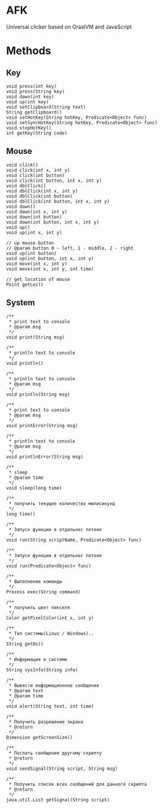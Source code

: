 # AFK

Universal clicker based on GraalVM and JavaScript

# Methods

## Key

    void press(int key)
    void press(String key)
    void down(int key)
    void up(int key)
    void setClipboard(String text)
    String getClipboard()
    void setHotKey(String hotKey, Predicate<Object> func)
    void setSyncHotKey(String hotKey, Predicate<Object> func)
    void stopHotKey()
    int getKey(String code)

## Mouse

    void click()
    void click(int x, int y)
    void click(int button)
    void click(int button, int x, int y)
    void dblClick()
    void dblClick(int x, int y)
    void dblClick(int button)
    void dblClick(int button, int x, int y)
    void down()
    void down(int x, int y)
    void down(int button)
    void down(int button, int x, int y)
    void up()
    void up(int x, int y)

    // up mouse button
    // @param button 0 - left, 1 - middle, 2 - right
    void up(int button)
    void up(int button, int x, int y)
    void move(int x, int y)
    void move(int x, int y, int time)

    // get location of mouse
    Point getLoc()

## System


    /**
     * print text to console
     * @param msg
     */
    void print(String msg)

    /**
     * println text to console
     */
    void println()

    /**
     * println text to console
     * @param msg
     */
    void println(String msg)

    /**
     * print text to console
     * @param msg
     */
    void printError(String msg)

    /**
     * println text to console
     * @param msg
     */
    void printlnError(String msg)

    /**
     * sleep
     * @param time
     */
    void sleep(long time)

    /**
     * получить текущее количество милисикунд
     */
    long time()

    /**
     * Запуск функции в отдельнос потоке
     */
    void run(String scriptName, Predicate<Object> func)

    /**
     * Запуск функции в отдельнос потоке
     */
    void run(Predicate<Object> func)

    /**
     * Выполнение команды
     */
    Process exec(String command)

    /**
     * получить цвет пикселя
     */
    Color getPixelColor(int x, int y)

    /**
     * Тип системы(Linux / Windows)..
     */
    String getOs()

    /**
     * Информация о системе
     */
    String sysInfo(String info)

    /**
     * Вывести информационное сообщение
     * @param text
     * @param time
     */
    void alert(String text, int time)

    /**
     * Получить разрешение экрана
     * @return
     */
    Dimension getScreenSize()

    /**
     * Послать сообщение другому скрипту
     * @return
     */
    void sendSignal(String script, String msg)

    /**
     * Получить список всех сообщений для данного скрипта
     * @return
     */
    java.util.List getSignal(String script)

